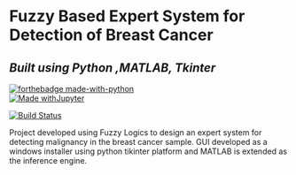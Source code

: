 # Fuzzy Based Expert System for Detection of  Breast Cancer
## _Built using Python ,MATLAB, Tkinter_


[![forthebadge made-with-python](http://ForTheBadge.com/images/badges/made-with-python.svg)](https://www.python.org/)   
[![Made withJupyter](https://img.shields.io/badge/Made%20with-Jupyter-orange?style=for-the-badge&logo=Jupyter)](https://jupyter.org/try)

[![Build Status](https://travis-ci.org/joemccann/dillinger.svg?branch=master)](https://travis-ci.org/joemccann/dillinger)

Project developed using Fuzzy Logics to design an expert system for detecting malignancy in the breast cancer sample. GUI developed as a windows installer using python tikinter platform and MATLAB is extended as the inference engine. 
